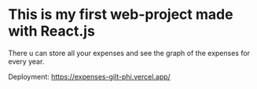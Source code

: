 # This is my first web-project made with React.js

There u can store all your expenses and see the graph of the expenses for every year.

Deployment: https://expenses-gilt-phi.vercel.app/
